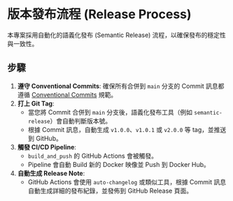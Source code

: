 # 版本發布流程 (Release Process)

本專案採用自動化的語義化發布 (Semantic Release) 流程，以確保發布的穩定性與一致性。

## 步驟
1. **遵守 Conventional Commits**: 確保所有合併到 `main` 分支的 Commit 訊息都遵循 [Conventional Commits](https://www.conventionalcommits.org/en/v1.0.0/) 規範。
2. **打上 Git Tag**:
   - 當您將 Commit 合併到 `main` 分支後，語義化發布工具（例如 `semantic-release`）會自動判斷版本號。
   - 根據 Commit 訊息，自動生成 `v1.0.0`、`v1.0.1` 或 `v2.0.0` 等 tag，並推送到 GitHub。
3. **觸發 CI/CD Pipeline**:
   - `build_and_push` 的 GitHub Actions 會被觸發。
   - Pipeline 會自動 Build 新的 Docker 映像並 Push 到 Docker Hub。
4. **自動生成 Release Note**:
   - GitHub Actions 會使用 `auto-changelog` 或類似工具，根據 Commit 訊息自動生成詳細的發布紀錄，並發佈到 GitHub Release 頁面。
